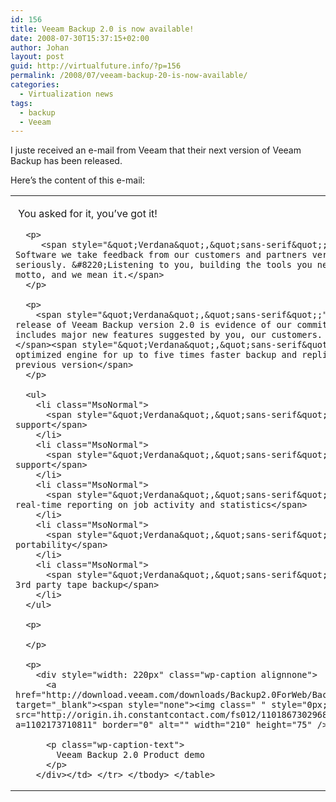 ```yaml
---
id: 156
title: Veeam Backup 2.0 is now available!
date: 2008-07-30T15:37:15+02:00
author: Johan
layout: post
guid: http://virtualfuture.info/?p=156
permalink: /2008/07/veeam-backup-20-is-now-available/
categories:
  - Virtualization news
tags:
  - backup
  - Veeam
---
```

I juste received an e-mail from Veeam that their next version of Veeam Backup has been released.

Here&#8217;s the content of this e-mail:

<table class="MsoNormalTable" style="3.75pt 3.75pt 3.75pt 3.75pt;" border="0" cellspacing="0" cellpadding="0" width="100%">
  <tr style="yes;">
    <td style="3.75pt;">
      <p class="MsoNormal" style="0cm 0cm 7.5pt;">
         <span style="&quot;Verdana&quot;,&quot;sans-serif&quot;;">You asked for it, you&#8217;ve got it!</span>
      </p>
      
      <p>
         <span style="&quot;Verdana&quot;,&quot;sans-serif&quot;;">At Veeam Software we take feedback from our customers and partners very seriously. &#8220;Listening to you, building the tools you need&#8221; is our motto, and we mean it.</span>
      </p>
      
      <p>
        <span style="&quot;Verdana&quot;,&quot;sans-serif&quot;;">Today&#8217;s release of Veeam Backup version 2.0 is evidence of our commitment, as it includes major new features suggested by you, our customers.  These include:</span><span style="&quot;Verdana&quot;,&quot;sans-serif&quot;;">A new optimized engine for up to five times faster backup and replication than the previous version</span>
      </p>
      
      <ul>
        <li class="MsoNormal">
          <span style="&quot;Verdana&quot;,&quot;sans-serif&quot;;">Windows VSS support</span>
        </li>
        <li class="MsoNormal">
          <span style="&quot;Verdana&quot;,&quot;sans-serif&quot;;">ESXi support</span>
        </li>
        <li class="MsoNormal">
          <span style="&quot;Verdana&quot;,&quot;sans-serif&quot;;">Comprehensive real-time reporting on job activity and statistics</span>
        </li>
        <li class="MsoNormal">
          <span style="&quot;Verdana&quot;,&quot;sans-serif&quot;;">Backup portability</span>
        </li>
        <li class="MsoNormal">
          <span style="&quot;Verdana&quot;,&quot;sans-serif&quot;;">Support for 3rd party tape backup</span>
        </li>
      </ul>
      
      <p>
         
      </p>
      
      <p>
        <div style="width: 220px" class="wp-caption alignnone">
          <a href="http://download.veeam.com/downloads/Backup2.0ForWeb/Backup2.0ForWeb.htm" target="_blank"><span style="none"><img class=" " style="0px;" src="http://origin.ih.constantcontact.com/fs012/1101867302968/img/60.jpg?a=1102173710811" border="0" alt="" width="210" height="75" /></span></a>
          
          <p class="wp-caption-text">
            Veeam Backup 2.0 Product demo
          </p>
        </div></td> </tr> </tbody> </table>